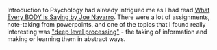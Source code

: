 Introduction to Psychology had already intrigued me as I had read [What Every BODY is Saying by Joe Navarro](https://books.google.co.uk/books?id=IUFQM-6OFEsC&source=gbs_navlinks_s). There were a lot of assignments, note-taking from powerpoints, and one of the topics that I found really interesting was <a href="https://github.com/yuchingho/university/blob/master/3)%20Mercer%20Erasmus%20Year/2)%20Semester%20One%20-%20PSY101%20Introduction%20to%20Psychology/WritingAssignments03%20-%20Learning%20how%20to%20Learn.pdf">"deep level processing"</a> - the taking of information and making or learning them in abstract ways.

